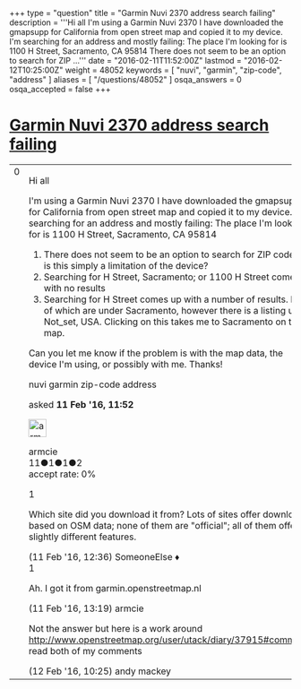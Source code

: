 +++
type = "question"
title = "Garmin Nuvi 2370 address search failing"
description = '''Hi all I&#x27;m using a Garmin Nuvi 2370 I have downloaded the gmapsupp for California from open street map and copied it to my device. I&#x27;m searching for an address and mostly failing: The place I&#x27;m looking for is 1100 H Street, Sacramento, CA 95814  There does not seem to be an option to search for ZIP ...'''
date = "2016-02-11T11:52:00Z"
lastmod = "2016-02-12T10:25:00Z"
weight = 48052
keywords = [ "nuvi", "garmin", "zip-code", "address" ]
aliases = [ "/questions/48052" ]
osqa_answers = 0
osqa_accepted = false
+++

<div class="headNormal">

# [Garmin Nuvi 2370 address search failing](/questions/48052/garmin-nuvi-2370-address-search-failing)

</div>

<div id="main-body">

<div id="askform">

<table id="question-table" style="width:100%;">
<colgroup>
<col style="width: 50%" />
<col style="width: 50%" />
</colgroup>
<tbody>
<tr>
<td style="width: 30px; vertical-align: top"><div class="vote-buttons">
<span id="post-48052-upvote" class="ajax-command post-vote up" rel="nofollow" title="I like this post (click again to cancel)"> </span>
<div id="post-48052-score" class="post-score" title="current number of votes">
0
</div>
<span id="post-48052-downvote" class="ajax-command post-vote down" rel="nofollow" title="I dont like this post (click again to cancel)"> </span> <span id="favorite-mark" class="ajax-command favorite-mark" rel="nofollow" title="mark/unmark this question as favorite (click again to cancel)"> </span>
<div id="favorite-count" class="favorite-count">
&#10;</div>
</div></td>
<td><div id="item-right">
<div class="question-body">
<p>Hi all</p>
<p>I'm using a Garmin Nuvi 2370 I have downloaded the gmapsupp for California from open street map and copied it to my device. I'm searching for an address and mostly failing: The place I'm looking for is 1100 H Street, Sacramento, CA 95814</p>
<ol>
<li>There does not seem to be an option to search for ZIP codes - is this simply a limitation of the device?</li>
<li>Searching for H Street, Sacramento; or 1100 H Street come up with no results</li>
<li>Searching for H Street comes up with a number of results. None of which are under Sacramento, however there is a listing under Not_set, USA. Clicking on this takes me to Sacramento on the map.</li>
</ol>
<p>Can you let me know if the problem is with the map data, the device I'm using, or possibly with me. Thanks!</p>
</div>
<div id="question-tags" class="tags-container tags">
<span class="post-tag tag-link-nuvi" rel="tag" title="see questions tagged &#39;nuvi&#39;">nuvi</span> <span class="post-tag tag-link-garmin" rel="tag" title="see questions tagged &#39;garmin&#39;">garmin</span> <span class="post-tag tag-link-zip-code" rel="tag" title="see questions tagged &#39;zip-code&#39;">zip-code</span> <span class="post-tag tag-link-address" rel="tag" title="see questions tagged &#39;address&#39;">address</span>
</div>
<div id="question-controls" class="post-controls">
&#10;</div>
<div class="post-update-info-container">
<div class="post-update-info post-update-info-user">
<p>asked <strong>11 Feb '16, 11:52</strong></p>
<img src="https://secure.gravatar.com/avatar/23663fe7f797f9f72804371a4c79b117?s=32&amp;d=identicon&amp;r=g" class="gravatar" width="32" height="32" alt="armcie&#39;s gravatar image" />
<p><span>armcie</span><br />
<span class="score" title="11 reputation points">11</span><span title="1 badges"><span class="badge1">●</span><span class="badgecount">1</span></span><span title="1 badges"><span class="silver">●</span><span class="badgecount">1</span></span><span title="2 badges"><span class="bronze">●</span><span class="badgecount">2</span></span><br />
<span class="accept_rate" title="Rate of the user&#39;s accepted answers">accept rate:</span> <span title="armcie has no accepted answers">0%</span></p>
</div>
</div>
<div id="comments-container-48052" class="comments-container">
<span id="48054"></span>
<div id="comment-48054" class="comment">
<div id="post-48054-score" class="comment-score">
1
</div>
<div class="comment-text">
<p>Which site did you download it from? Lots of sites offer downloads based on OSM data; none of them are "official"; all of them offer slightly different features.</p>
</div>
<div id="comment-48054-info" class="comment-info">
<span class="comment-age">(11 Feb '16, 12:36)</span> <span class="comment-user userinfo">SomeoneElse ♦</span>
</div>
</div>
<span id="48055"></span>
<div id="comment-48055" class="comment">
<div id="post-48055-score" class="comment-score">
1
</div>
<div class="comment-text">
<p>Ah. I got it from garmin.openstreetmap.nl</p>
</div>
<div id="comment-48055-info" class="comment-info">
<span class="comment-age">(11 Feb '16, 13:19)</span> <span class="comment-user userinfo">armcie</span>
</div>
</div>
<span id="48069"></span>
<div id="comment-48069" class="comment">
<div id="post-48069-score" class="comment-score">
&#10;</div>
<div class="comment-text">
<p>Not the answer but here is a work around <a href="http://www.openstreetmap.org/user/utack/diary/37915#comments">http://www.openstreetmap.org/user/utack/diary/37915#comments</a> read both of my comments</p>
</div>
<div id="comment-48069-info" class="comment-info">
<span class="comment-age">(12 Feb '16, 10:25)</span> <span class="comment-user userinfo">andy mackey</span>
</div>
</div>
</div>
<div id="comment-tools-48052" class="comment-tools">
&#10;</div>
<div class="clear">
&#10;</div>
<div id="comment-48052-form-container" class="comment-form-container">
&#10;</div>
<div class="clear">
&#10;</div>
</div></td>
</tr>
</tbody>
</table>

</div>

</div>

